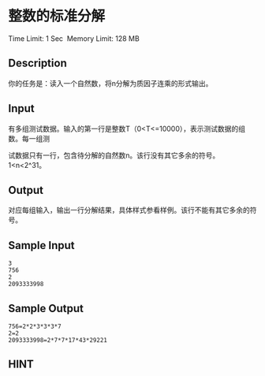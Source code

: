 # 整数的标准分解
Time Limit: 1 Sec  Memory Limit: 128 MB


## Description


你的任务是：读入一个自然数，将n分解为质因子连乘的形式输出。


## Input
有多组测试数据。输入的第一行是整数T（0<T<=10000），表示测试数据的组数。每一组测

试数据只有一行，包含待分解的自然数n。该行没有其它多余的符号。1<n<2^31。


## Output
对应每组输入，输出一行分解结果，具体样式参看样例。该行不能有其它多余的符号。



## Sample Input
```
3
756
2
2093333998
```
## Sample Output
```
756=2*2*3*3*3*7
2=2
2093333998=2*7*7*17*43*29221

```

## HINT
